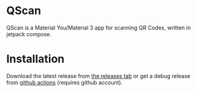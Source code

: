 # QScan

QScan is a Material You/Material 3 app for scanning QR Codes, written in jetpack compose.

# Installation
Download the latest release from [the releases tab](https://github.com/Henry-Hiles/QScan/releases) or get a debug release from [github actions](https://github.com/Henry-Hiles/QScan/actions/workflows/build.yml) (requires github account).
